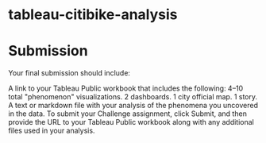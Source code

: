 # tableau-citibike-analysis

# Submission
Your final submission should include:

A link to your Tableau Public workbook that includes the following:
4–10 total "phenomenon" visualizations.
2 dashboards.
1 city official map.
1 story.
A text or markdown file with your analysis of the phenomena you uncovered in the data.
To submit your Challenge assignment, click Submit, and then provide the URL to your Tableau Public workbook along with any additional files used in your analysis.

